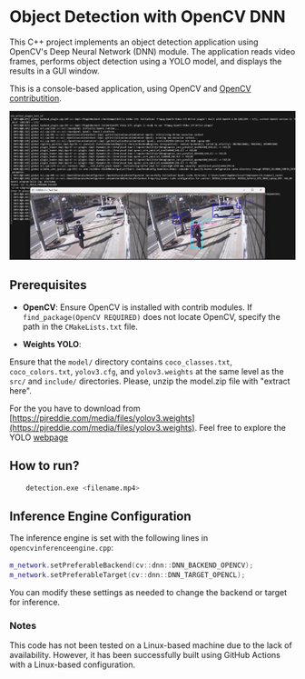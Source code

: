 # Object Detection with OpenCV DNN

This C++ project implements an object detection application using OpenCV's Deep Neural Network (DNN) module. The application reads video frames, performs object detection using a YOLO model, and displays the results in a GUI window.

This is a console-based application, using OpenCV and [OpenCV contributition](https://github.com/opencv/opencv_contrib). 

![Output image of the program running](sample.png "Sample of output for a MP4 video")

## Prerequisites

- **OpenCV**: Ensure OpenCV is installed with contrib modules. If `find_package(OpenCV REQUIRED)` does not locate OpenCV, specify the path in the `CMakeLists.txt` file.

- **Weights YOLO**:

Ensure that the `model/` directory contains `coco_classes.txt`, `coco_colors.txt`, `yolov3.cfg`, and `yolov3.weights` at the same level as the `src/` and `include/` directories. Please, unzip the model.zip file with "extract here".

For the you have to download from [https://pjreddie.com/media/files/yolov3.weights](https://pjreddie.com/media/files/yolov3.weights). Feel free to explore the YOLO [webpage](https://pjreddie.com/darknet/yolo/)

## How to run?

```bash
	detection.exe <filename.mp4>
```


## Inference Engine Configuration

The inference engine is set with the following lines in `opencvinferenceengine.cpp`:

```cpp
m_network.setPreferableBackend(cv::dnn::DNN_BACKEND_OPENCV);
m_network.setPreferableTarget(cv::dnn::DNN_TARGET_OPENCL);
```

You can modify these settings as needed to change the backend or target for inference.

### Notes

This code has not been tested on a Linux-based machine due to the lack of availability. However, it has been successfully built using GitHub Actions with a Linux-based configuration.